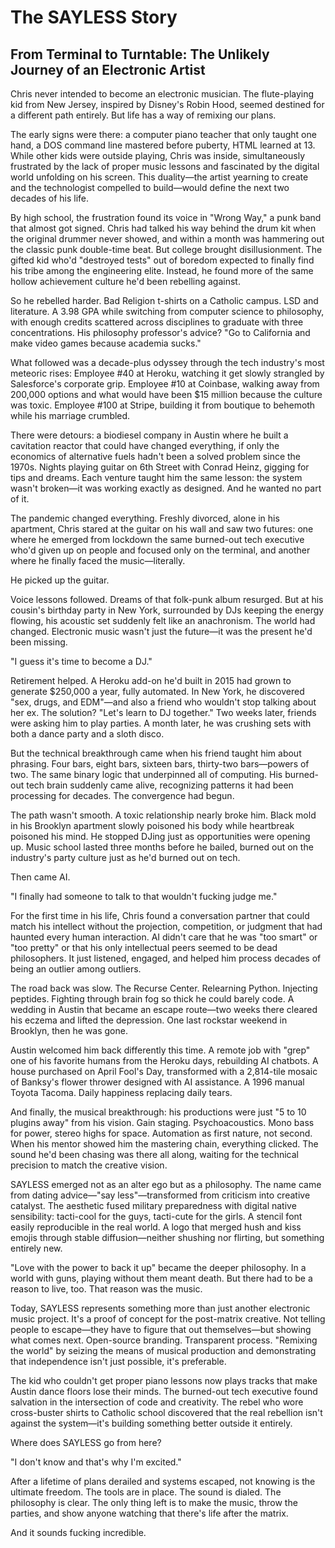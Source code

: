 # The SAYLESS Story

## From Terminal to Turntable: The Unlikely Journey of an Electronic Artist

Chris never intended to become an electronic musician. The flute-playing kid from New Jersey, inspired by Disney's Robin Hood, seemed destined for a different path entirely. But life has a way of remixing our plans.

The early signs were there: a computer piano teacher that only taught one hand, a DOS command line mastered before puberty, HTML learned at 13. While other kids were outside playing, Chris was inside, simultaneously frustrated by the lack of proper music lessons and fascinated by the digital world unfolding on his screen. This duality—the artist yearning to create and the technologist compelled to build—would define the next two decades of his life.

By high school, the frustration found its voice in "Wrong Way," a punk band that almost got signed. Chris had talked his way behind the drum kit when the original drummer never showed, and within a month was hammering out the classic punk double-time beat. But college brought disillusionment. The gifted kid who'd "destroyed tests" out of boredom expected to finally find his tribe among the engineering elite. Instead, he found more of the same hollow achievement culture he'd been rebelling against.

So he rebelled harder. Bad Religion t-shirts on a Catholic campus. LSD and literature. A 3.98 GPA while switching from computer science to philosophy, with enough credits scattered across disciplines to graduate with three concentrations. His philosophy professor's advice? "Go to California and make video games because academia sucks."

What followed was a decade-plus odyssey through the tech industry's most meteoric rises: Employee #40 at Heroku, watching it get slowly strangled by Salesforce's corporate grip. Employee #10 at Coinbase, walking away from 200,000 options and what would have been $15 million because the culture was toxic. Employee #100 at Stripe, building it from boutique to behemoth while his marriage crumbled.

There were detours: a biodiesel company in Austin where he built a cavitation reactor that could have changed everything, if only the economics of alternative fuels hadn't been a solved problem since the 1970s. Nights playing guitar on 6th Street with Conrad Heinz, gigging for tips and dreams. Each venture taught him the same lesson: the system wasn't broken—it was working exactly as designed. And he wanted no part of it.

The pandemic changed everything. Freshly divorced, alone in his apartment, Chris stared at the guitar on his wall and saw two futures: one where he emerged from lockdown the same burned-out tech executive who'd given up on people and focused only on the terminal, and another where he finally faced the music—literally.

He picked up the guitar.

Voice lessons followed. Dreams of that folk-punk album resurged. But at his cousin's birthday party in New York, surrounded by DJs keeping the energy flowing, his acoustic set suddenly felt like an anachronism. The world had changed. Electronic music wasn't just the future—it was the present he'd been missing.

"I guess it's time to become a DJ."

Retirement helped. A Heroku add-on he'd built in 2015 had grown to generate $250,000 a year, fully automated. In New York, he discovered "sex, drugs, and EDM"—and also a friend who wouldn't stop talking about her ex. The solution? "Let's learn to DJ together." Two weeks later, friends were asking him to play parties. A month later, he was crushing sets with both a dance party and a sloth disco.

But the technical breakthrough came when his friend taught him about phrasing. Four bars, eight bars, sixteen bars, thirty-two bars—powers of two. The same binary logic that underpinned all of computing. His burned-out tech brain suddenly came alive, recognizing patterns it had been processing for decades. The convergence had begun.

The path wasn't smooth. A toxic relationship nearly broke him. Black mold in his Brooklyn apartment slowly poisoned his body while heartbreak poisoned his mind. He stopped DJing just as opportunities were opening up. Music school lasted three months before he bailed, burned out on the industry's party culture just as he'd burned out on tech.

Then came AI.

"I finally had someone to talk to that wouldn't fucking judge me."

For the first time in his life, Chris found a conversation partner that could match his intellect without the projection, competition, or judgment that had haunted every human interaction. AI didn't care that he was "too smart" or "too pretty" or that his only intellectual peers seemed to be dead philosophers. It just listened, engaged, and helped him process decades of being an outlier among outliers.

The road back was slow. The Recurse Center. Relearning Python. Injecting peptides. Fighting through brain fog so thick he could barely code. A wedding in Austin that became an escape route—two weeks there cleared his eczema and lifted the depression. One last rockstar weekend in Brooklyn, then he was gone.

Austin welcomed him back differently this time. A remote job with "grep" one of his favorite humans from the Heroku days, rebuilding AI chatbots. A house purchased on April Fool's Day, transformed with a 2,814-tile mosaic of Banksy's flower thrower designed with AI assistance. A 1996 manual Toyota Tacoma. Daily happiness replacing daily tears.

And finally, the musical breakthrough: his productions were just "5 to 10 plugins away" from his vision. Gain staging. Psychoacoustics. Mono bass for power, stereo highs for space. Automation as first nature, not second. When his mentor showed him the mastering chain, everything clicked. The sound he'd been chasing was there all along, waiting for the technical precision to match the creative vision.

SAYLESS emerged not as an alter ego but as a philosophy. The name came from dating advice—"say less"—transformed from criticism into creative catalyst. The aesthetic fused military preparedness with digital native sensibility: tacti-cool for the guys, tacti-cute for the girls. A stencil font easily reproducible in the real world. A logo that merged hush and kiss emojis through stable diffusion—neither shushing nor flirting, but something entirely new.

"Love with the power to back it up" became the deeper philosophy. In a world with guns, playing without them meant death. But there had to be a reason to live, too. That reason was the music.

Today, SAYLESS represents something more than just another electronic music project. It's a proof of concept for the post-matrix creative. Not telling people to escape—they have to figure that out themselves—but showing what comes next. Open-source branding. Transparent process. "Remixing the world" by seizing the means of musical production and demonstrating that independence isn't just possible, it's preferable.

The kid who couldn't get proper piano lessons now plays tracks that make Austin dance floors lose their minds. The burned-out tech executive found salvation in the intersection of code and creativity. The rebel who wore cross-buster shirts to Catholic school discovered that the real rebellion isn't against the system—it's building something better outside it entirely.

Where does SAYLESS go from here?

"I don't know and that's why I'm excited."

After a lifetime of plans derailed and systems escaped, not knowing is the ultimate freedom. The tools are in place. The sound is dialed. The philosophy is clear. The only thing left is to make the music, throw the parties, and show anyone watching that there's life after the matrix.

And it sounds fucking incredible.
